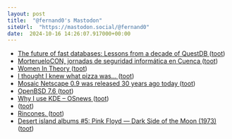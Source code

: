 ```yaml
---
layout: post
title:  "@fernand0's Mastodon"
siteUrl:  "https://mastodon.social/@fernand0"
date:  2024-10-16 14:26:07.917000+00:00
---
```

*  [The future of fast databases: Lessons from a decade of QuestDB ](https://questdb.io/blog/the-future-of-fast-databases) ([toot](https://mastodon.social/@fernand0/113317561494026913))
*  [MorterueloCON, jornadas de seguridad informática en Cuenca ](https://www.morteruelo.net) ([toot](https://mastodon.social/@fernand0/113316836615404904))
*  [Women In Theory ](https://rjlipton.com/2024/09/20/women-in-theory-2) ([toot](https://mastodon.social/@fernand0/113316636211465853))
*  [I thought I knew what  pizza was... ](https://blog.computationalcomplexity.org/2024/09/i-thought-i-knew-what-pizza-was.htm) ([toot](https://mastodon.social/@fernand0/113316427383909766))
*  [Mosaic Netscape 0.9 was released 30 years ago today ](https://www.jwz.org/blog/2024/10/mosaic-netscape-0-9-was-released-30-years-ago-today) ([toot](https://mastodon.social/@fernand0/113316143566302731))
*  [OpenBSD 7.6 ](https://www.openbsd.org/76.htm) ([toot](https://mastodon.social/@fernand0/113315115692485982))
*  [Why I use KDE  –  OSnews ](https://www.osnews.com/story/140538/why-i-use-kde) ([toot](https://mastodon.social/@fernand0/113314410800418459))
*  [ ](https://mastodon.social/users/fernand0/statuses/113312803075093185/activity) ([toot](https://mastodon.social/users/fernand0/statuses/113312803075093185/activity))
*  [Rincones. ](https://avecesunafoto.wordpress.com/2024/10/15/rincones-2) ([toot](https://mastodon.social/@fernand0/113312705218875374))
*  [Desert island albums #5: Pink Floyd — Dark Side of the Moon (1973) ](https://reprog.wordpress.com/2024/10/01/desert-island-albums-5-pink-floyd-dark-side-of-the-moon-1973) ([toot](https://mastodon.social/@fernand0/113312700446068218))

